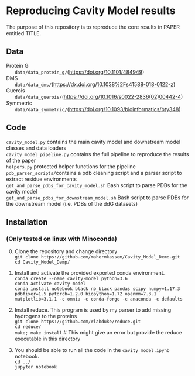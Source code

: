 # Reproducing Cavity Model results
The purpose of this repository is to reproduce the core results in PAPER entitled TITLE.

## Data
Protein G  
&nbsp;&nbsp;&nbsp;&nbsp;&nbsp; `data/data_protein_g/`(https://doi.org/10.1101/484949)  
DMS  
&nbsp;&nbsp;&nbsp;&nbsp;&nbsp; `data/data_dms/`(https://dx.doi.org/10.1038%2Fs41588-018-0122-z)  
Guerois  
&nbsp;&nbsp;&nbsp;&nbsp;&nbsp; `data/data_guerois/`(https://doi.org/10.1016/s0022-2836(02)00442-4)  
Symmetric  
&nbsp;&nbsp;&nbsp;&nbsp;&nbsp; `data/data_symmetric/`(https://doi.org/10.1093/bioinformatics/bty348)  

## Code
`cavity_model.py` contains the main cavity model and downstream model classes and data loaders  
`cavity_model_pipeline.py` contains the full pipeline to reproduce the results of the paper  
`helpers.py` protected helper functions for the pipeline  
`pdb_parser_scripts/`contains a pdb cleaning script and a parser script to extract residue environments  
`get_and_parse_pdbs_for_cavity_model.sh` Bash script to parse PDBs for the cavity model  
`get_and_parse_pdbs_for_downstream_model.sh` Bash script to parse PDBs for the downstream model (i.e. PDBs of the ddG datasets)   

## Installation
### (**Only tested on linux with Minoconda**)
0. Clone the repository and change directory  
`git clone https://github.com/mahermkassem/Cavity_Model_Demo.git`  
`cd Cavity_Model_Demp/`

1. Install and activate the provided exported conda environment.  
`conda create --name cavity-model python=3.6`  
`conda activate cavity-model`  
`conda install notebook black nb_black pandas scipy numpy=1.17.3 pdbfixer=1.5 pytorch=1.2.0 biopython=1.72 openmm=7.3.1 matplotlib=3.1.1 -c omnia -c conda-forge -c anaconda -c defaults`  

2. Install reduce. This program is used by my parser to add missing hydrogens to the proteins  
`git clone https://github.com/rlabduke/reduce.git`  
`cd reduce/`  
`make; make install` # This might give an error but provide the reduce executable in this directory

3. You should be able to run all the code in the `cavity_model.ipynb` notebook.  
`cd ../`  
`jupyter notebook`
